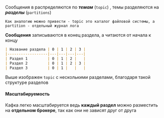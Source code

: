 Сообщения в распределяются по ***темам*** (`topic`) , темы разделяются на ***разделы*** (`partitions`)

	Как аналогию можно привести - topic это каталог файловой системы, а 
	partition - отдельный журнал лога

**Сообщения** записываются в конец раздела, а читаются от начала к концу


```markdown
| Название раздела | 0 | 1 | 2 | 3 |
|------------------|---|---|---|---|
| Раздел 1         | 0 | 1 | 2 |   |
| Раздел 2         | 0 | 1 | 2 | 3 |
| Раздел 3         | 0 | 1 |   |   |
```

Выше изображен `topic` с несколькими разделами, благодаря такой структуре разделов  

#### Масштабируемость
Кафка легко масштабируется ведь **каждый раздел** можно разместить на **отдельном брокере**, так как они не зависят друг от друга

